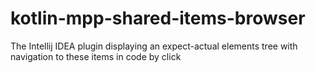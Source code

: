 # kotlin-mpp-shared-items-browser
The Intellij IDEA plugin displaying an expect-actual elements tree with navigation to these items in code by click
